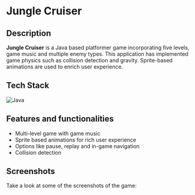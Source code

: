 # Jungle Cruiser

## Description

<b>Jungle Cruiser</b> is a Java based platformer game incorporating five levels, game music and multiple enemy types. This application has implemented game physics such as collision detection and gravity. Sprite-based animations are used to enrich user experience.

## Tech Stack

<div align="left">
<img alt="Java" src="https://img.shields.io/badge/java-%23563D7C.svg?style=for-the-badge&logo=java&logoColor=white"/>
</div>

## Features and functionalities

* Multi-level game with game music
* Sprite based animations for rich user experience
* Options like pause, replay and in-game navigation
* Collision detection

## Screenshots

Take a look at some of the screenshots of the game:


